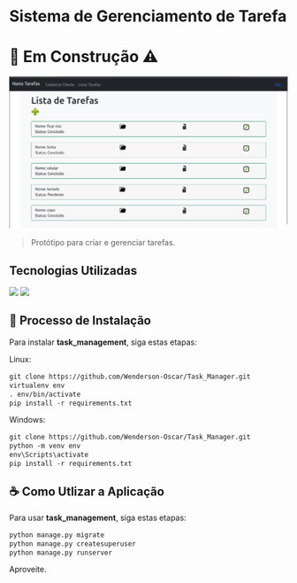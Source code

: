 # Sistema de Gerenciamento de Tarefa

# 🔨 Em Construção ⚠️

<img src="static/img/task_home.png">

>Protótipo para criar e gerenciar tarefas.

## Tecnologias Utilizadas

<img src="https://img.shields.io/badge/Python-14354C?style=for-the-badge&logo=python&logoColor=white">
<img src="https://img.shields.io/badge/Django-092E20?style=for-the-badge&logo=django&logoColor=white">

## 🚀 Processo de Instalação

Para instalar **task_management**, siga estas etapas:

Linux:
```
git clone https://github.com/Wenderson-Oscar/Task_Manager.git
virtualenv env
. env/bin/activate
pip install -r requirements.txt
```

Windows:
```
git clone https://github.com/Wenderson-Oscar/Task_Manager.git
python -m venv env
env\Scripts\activate
pip install -r requirements.txt
```

## ☕ Como Utlizar a Aplicação

Para usar **task_management**, siga estas etapas:

```
python manage.py migrate 
python manage.py createsuperuser
python manage.py runserver
```
Aproveite.